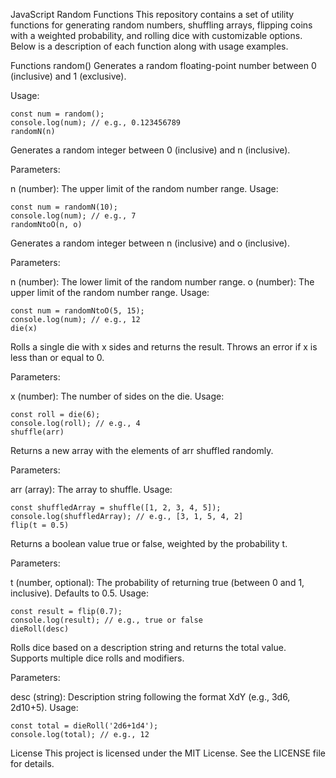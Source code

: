JavaScript Random Functions
This repository contains a set of utility functions for generating random numbers, shuffling arrays, flipping coins with a weighted probability, and rolling dice with customizable options. Below is a description of each function along with usage examples.

Functions
random()
Generates a random floating-point number between 0 (inclusive) and 1 (exclusive).

Usage:

    const num = random();
    console.log(num); // e.g., 0.123456789
    randomN(n)

Generates a random integer between 0 (inclusive) and n (inclusive).

Parameters:

n (number): The upper limit of the random number range.
Usage:

    const num = randomN(10);
    console.log(num); // e.g., 7
    randomNtoO(n, o)

Generates a random integer between n (inclusive) and o (inclusive).

Parameters:

n (number): The lower limit of the random number range.
o (number): The upper limit of the random number range.
Usage:

    const num = randomNtoO(5, 15);
    console.log(num); // e.g., 12
    die(x)

Rolls a single die with x sides and returns the result. Throws an error if x is less than or equal to 0.

Parameters:

x (number): The number of sides on the die.
Usage:

    const roll = die(6);
    console.log(roll); // e.g., 4
    shuffle(arr)

Returns a new array with the elements of arr shuffled randomly.

Parameters:

arr (array): The array to shuffle.
Usage:

    const shuffledArray = shuffle([1, 2, 3, 4, 5]);
    console.log(shuffledArray); // e.g., [3, 1, 5, 4, 2]
    flip(t = 0.5)

Returns a boolean value true or false, weighted by the probability t.

Parameters:

t (number, optional): The probability of returning true (between 0 and 1, inclusive). Defaults to 0.5.
Usage:

    const result = flip(0.7);
    console.log(result); // e.g., true or false
    dieRoll(desc)

Rolls dice based on a description string and returns the total value. Supports multiple dice rolls and modifiers.

Parameters:

desc (string): Description string following the format XdY (e.g., 3d6, 2d10+5).
Usage:

    const total = dieRoll('2d6+1d4');
    console.log(total); // e.g., 12

License
This project is licensed under the MIT License. See the LICENSE file for details.
